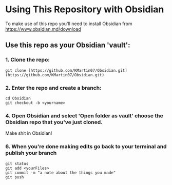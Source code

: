 # Using This Repository with Obsidian

 To make use of this repo you'll need to install Obsidian from https://www.obsidian.md/download

## Use this repo as your Obsidian 'vault':

### 1. Clone the repo:
    git clone [https://github.com/KMartin07/Obsidian.git](https://github.com/KMartin07/Obsidian.git)

### 2. Enter the repo and create a branch:
    cd Obsidian 
    git checkout -b <yourname>

### 4. Open Obsidian and select 'Open folder as vault' choose the Obsidian repo that you've just cloned.
   Make shit in Obsidian!

### 6. When you're done making edits go back to your terminal and publish your branch
    git status
    git add <yourFiles>
    git commit -m "a note about the things you made"
    git push
